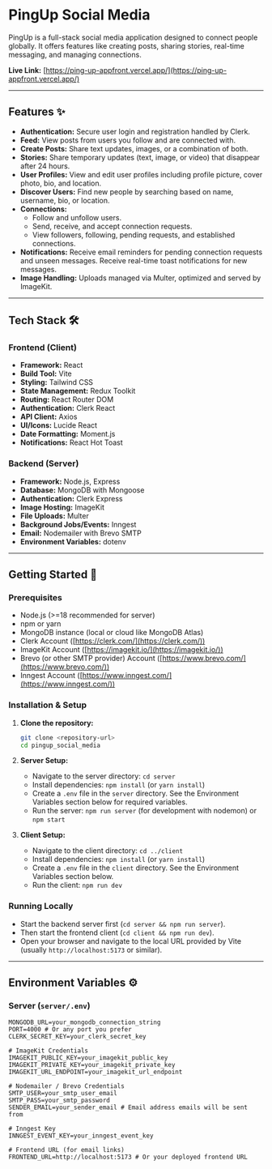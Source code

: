 # PingUp Social Media

PingUp is a full-stack social media application designed to connect people globally. It offers features like creating posts, sharing stories, real-time messaging, and managing connections.

**Live Link:** [https://ping-up-appfront.vercel.app/](https://ping-up-appfront.vercel.app/)

---

## Features ✨

* **Authentication:** Secure user login and registration handled by Clerk.
* **Feed:** View posts from users you follow and are connected with.
* **Create Posts:** Share text updates, images, or a combination of both.
* **Stories:** Share temporary updates (text, image, or video) that disappear after 24 hours.
* **User Profiles:** View and edit user profiles including profile picture, cover photo, bio, and location.
* **Discover Users:** Find new people by searching based on name, username, bio, or location.
* **Connections:**
    * Follow and unfollow users.
    * Send, receive, and accept connection requests.
    * View followers, following, pending requests, and established connections.
* **Notifications:** Receive email reminders for pending connection requests and unseen messages. Receive real-time toast notifications for new messages.
* **Image Handling:** Uploads managed via Multer, optimized and served by ImageKit.

---

## Tech Stack 🛠️

### Frontend (Client)

* **Framework:** React
* **Build Tool:** Vite
* **Styling:** Tailwind CSS
* **State Management:** Redux Toolkit
* **Routing:** React Router DOM
* **Authentication:** Clerk React
* **API Client:** Axios
* **UI/Icons:** Lucide React
* **Date Formatting:** Moment.js
* **Notifications:** React Hot Toast

### Backend (Server)

* **Framework:** Node.js, Express
* **Database:** MongoDB with Mongoose
* **Authentication:** Clerk Express
* **Image Hosting:** ImageKit
* **File Uploads:** Multer
* **Background Jobs/Events:** Inngest
* **Email:** Nodemailer with Brevo SMTP
* **Environment Variables:** dotenv

---

## Getting Started 🚀

### Prerequisites

* Node.js (>=18 recommended for server)
* npm or yarn
* MongoDB instance (local or cloud like MongoDB Atlas)
* Clerk Account ([https://clerk.com/](https://clerk.com/))
* ImageKit Account ([https://imagekit.io/](https://imagekit.io/))
* Brevo (or other SMTP provider) Account ([https://www.brevo.com/](https://www.brevo.com/))
* Inngest Account ([https://www.inngest.com/](https://www.inngest.com/))

### Installation & Setup

1.  **Clone the repository:**
    ```bash
    git clone <repository-url>
    cd pingup_social_media
    ```

2.  **Server Setup:**
    * Navigate to the server directory: `cd server`
    * Install dependencies: `npm install` (or `yarn install`)
    * Create a `.env` file in the `server` directory. See the Environment Variables section below for required variables.
    * Run the server: `npm run server` (for development with nodemon) or `npm start`

3.  **Client Setup:**
    * Navigate to the client directory: `cd ../client`
    * Install dependencies: `npm install` (or `yarn install`)
    * Create a `.env` file in the `client` directory. See the Environment Variables section below.
    * Run the client: `npm run dev`

### Running Locally

* Start the backend server first (`cd server && npm run server`).
* Then start the frontend client (`cd client && npm run dev`).
* Open your browser and navigate to the local URL provided by Vite (usually `http://localhost:5173` or similar).

---

## Environment Variables ⚙️

### Server (`server/.env`)

```env
MONGODB_URL=your_mongodb_connection_string
PORT=4000 # Or any port you prefer
CLERK_SECRET_KEY=your_clerk_secret_key

# ImageKit Credentials
IMAGEKIT_PUBLIC_KEY=your_imagekit_public_key
IMAGEKIT_PRIVATE_KEY=your_imagekit_private_key
IMAGEKIT_URL_ENDPOINT=your_imagekit_url_endpoint

# Nodemailer / Brevo Credentials
SMTP_USER=your_smtp_user_email
SMTP_PASS=your_smtp_password
SENDER_EMAIL=your_sender_email # Email address emails will be sent from

# Inngest Key
INNGEST_EVENT_KEY=your_inngest_event_key

# Frontend URL (for email links)
FRONTEND_URL=http://localhost:5173 # Or your deployed frontend URL
